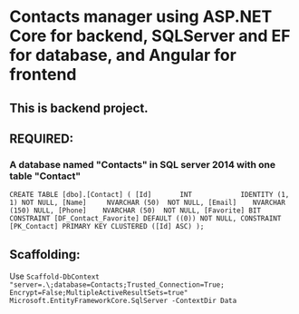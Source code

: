 # Contacts manager using ASP.NET Core for backend, SQLServer and EF for database, and Angular for frontend

## This is backend project.

## REQUIRED: 
### A database named "Contacts" in SQL server 2014 with one table "Contact"
`
CREATE TABLE [dbo].[Contact] (
    [Id]       INT            IDENTITY (1, 1) NOT NULL,
    [Name]     NVARCHAR (50)  NOT NULL,
    [Email]    NVARCHAR (150) NULL,
    [Phone]    NVARCHAR (50)  NOT NULL,
    [Favorite] BIT            CONSTRAINT [DF_Contact_Favorite] DEFAULT ((0)) NOT NULL,
    CONSTRAINT [PK_Contact] PRIMARY KEY CLUSTERED ([Id] ASC)
);
`

## Scaffolding:
Use `Scaffold-DbContext "server=.\;database=Contacts;Trusted_Connection=True; Encrypt=False;MultipleActiveResultSets=true" Microsoft.EntityFrameworkCore.SqlServer -ContextDir Data`
